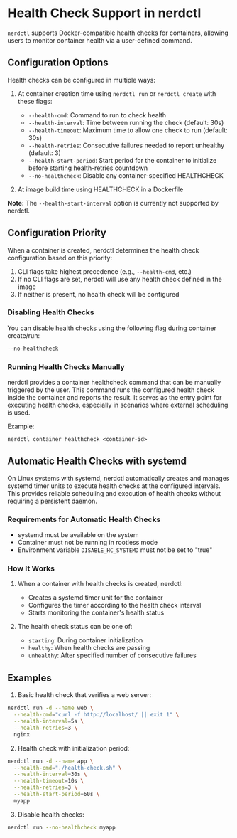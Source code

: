 # Health Check Support in nerdctl

`nerdctl` supports Docker-compatible health checks for containers, allowing users to monitor container health via a user-defined command.

## Configuration Options

Health checks can be configured in multiple ways:

1. At container creation time using `nerdctl run` or `nerdctl create` with these flags:
   - `--health-cmd`: Command to run to check health
   - `--health-interval`: Time between running the check (default: 30s)
   - `--health-timeout`: Maximum time to allow one check to run (default: 30s)
   - `--health-retries`: Consecutive failures needed to report unhealthy (default: 3)
   - `--health-start-period`: Start period for the container to initialize before starting health-retries countdown
   - `--no-healthcheck`: Disable any container-specified HEALTHCHECK

2. At image build time using HEALTHCHECK in a Dockerfile

**Note:** The `--health-start-interval` option is currently not supported by nerdctl.

## Configuration Priority

When a container is created, nerdctl determines the health check configuration based on this priority:

1. CLI flags take highest precedence (e.g., `--health-cmd`, etc.)
2. If no CLI flags are set, nerdctl will use any health check defined in the image
3. If neither is present, no health check will be configured

### Disabling Health Checks

You can disable health checks using the following flag during container create/run:

```bash
--no-healthcheck
```

### Running Health Checks Manually

nerdctl provides a container healthcheck command that can be manually triggered by the user. This command runs the
configured health check inside the container and reports the result. It serves as the entry point for executing
health checks, especially in scenarios where external scheduling is used.

Example:
```
nerdctl container healthcheck <container-id>
```

## Automatic Health Checks with systemd

On Linux systems with systemd, nerdctl automatically creates and manages systemd timer units to execute health checks at the configured intervals. This provides reliable scheduling and execution of health checks without requiring a persistent daemon.

### Requirements for Automatic Health Checks

- systemd must be available on the system
- Container must not be running in rootless mode
- Environment variable `DISABLE_HC_SYSTEMD` must not be set to "true"

### How It Works

1. When a container with health checks is created, nerdctl:
   - Creates a systemd timer unit for the container
   - Configures the timer according to the health check interval
   - Starts monitoring the container's health status

2. The health check status can be one of:
   - `starting`: During container initialization
   - `healthy`: When health checks are passing
   - `unhealthy`: After specified number of consecutive failures
## Examples

1. Basic health check that verifies a web server:
```bash
nerdctl run -d --name web \
  --health-cmd="curl -f http://localhost/ || exit 1" \
  --health-interval=5s \
  --health-retries=3 \
  nginx
```

2. Health check with initialization period:
```bash
nerdctl run -d --name app \
  --health-cmd="./health-check.sh" \
  --health-interval=30s \
  --health-timeout=10s \
  --health-retries=3 \
  --health-start-period=60s \
  myapp
```

3. Disable health checks:
```bash
nerdctl run --no-healthcheck myapp
```

